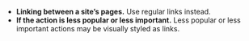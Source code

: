 - **Linking between a site’s pages.** Use regular links instead.
- **If the action is less popular or less important.** Less popular or less important actions may be visually styled as links.